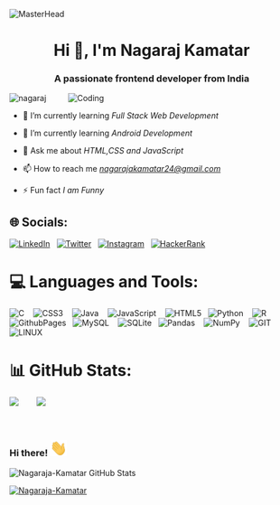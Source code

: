 ![MasterHead](https://user-images.githubusercontent.com/74038190/225813708-98b745f2-7d22-48cf-9150-083f1b00d6c9.gif)
<h1 align="center">Hi 👋, I'm Nagaraj Kamatar</h1>
<h3 align="center">A passionate frontend developer from India</h3>
<img src="https://user-images.githubusercontent.com/74038190/216644497-1951db19-8f3d-4e44-ac08-8e9d7e0d94a7.gif" alt="Coding" width="400" align="right">

<p align="left"> <img src="https://komarev.com/ghpvc/?username=sangameshpk-2003&label=Profile%20views&color=0e75b6&style=flat" alt="nagaraj" /> </p>


- 🌱 I’m currently learning *Full Stack Web Development*
- 🌱 I’m currently learning *Android Development*

- 💬 Ask me about *HTML,CSS and JavaScript*

- 📫 How to reach me *nagarajakamatar24@gmail.com*

- ⚡ Fun fact *I am Funny*

## 🌐 Socials:
[![LinkedIn](https://img.shields.io/badge/LinkedIn-%230077B5.svg?logo=linkedin&logoColor=white)](https://www.linkedin.com/in/nagaraja-kamatar-317147239) &nbsp; [![Twitter](https://img.shields.io/badge/Twitter-%231DA1F2.svg?logo=Twitter&logoColor=white)](https://twitter.com/Mr_Nagaraj2) &nbsp; [![Instagram](https://img.shields.io/badge/Instagram-%23E4405F.svg?logo=Instagram&logoColor=white)](https://www.instagram.com/_nagaraj_kamatar/)  &nbsp; [![HackerRank](https://img.shields.io/badge/HackerRank-%231DA1F2.svg?logo=hackerrank&logoColor=white)](https://www.hackerrank.com/mr_nagarajakama1?hr_r=1)



# 💻 Languages and Tools:
![C](https://img.shields.io/badge/c-%2300599C.svg?style=flat&logo=c&logoColor=white) &nbsp;&nbsp; ![CSS3](https://img.shields.io/badge/css3-%231572B6.svg?style=flat&logo=css3&logoColor=white) &nbsp;&nbsp; ![Java](https://img.shields.io/badge/java-%23ED8B00.svg?style=flat&logo=openjdk&logoColor=white) &nbsp;&nbsp; ![JavaScript](https://img.shields.io/badge/javascript-%23323330.svg?style=flat&logo=javascript&logoColor=%23F7DF1E) &nbsp;&nbsp; ![HTML5](https://img.shields.io/badge/html5-%23E34F26.svg?style=flat&logo=html5&logoColor=white) &nbsp;&nbsp;![Python](https://img.shields.io/badge/python-3670A0?style=flat&logo=python&logoColor=ffdd54) &nbsp;&nbsp; ![R](https://img.shields.io/badge/r-%23276DC3.svg?style=flat&logo=r&logoColor=white) &nbsp;&nbsp;  ![GithubPages](https://img.shields.io/badge/github%20pages-121013?style=flat&logo=github&logoColor=white) &nbsp;&nbsp;![MySQL](https://img.shields.io/badge/mysql-%2300000f.svg?style=flat&logo=mysql&logoColor=white) &nbsp;&nbsp; ![SQLite](https://img.shields.io/badge/sqlite-%2307405e.svg?style=flat&logo=sqlite&logoColor=white)  &nbsp;&nbsp;![Pandas](https://img.shields.io/badge/pandas-%23150458.svg?style=flat&logo=pandas&logoColor=white) &nbsp;&nbsp; ![NumPy](https://img.shields.io/badge/numpy-%23013243.svg?style=flat&logo=numpy&logoColor=white) &nbsp;&nbsp;  ![GIT](https://img.shields.io/badge/Git-fc6d26?style=flat&logo=git&logoColor=white) &nbsp;&nbsp; ![LINUX](https://img.shields.io/badge/Linux-FCC624?style=flat&logo=linux&logoColor=black)  


# 📊 GitHub Stats:
![](https://github-readme-stats.vercel.app/api/top-langs/?username=Nagaraja-Kamatar&theme=dark&hide_border=false&include_all_commits=true&count_private=false&layout=compact) &nbsp;&nbsp;&nbsp;&nbsp;&nbsp;&nbsp;
![](https://github-readme-streak-stats.herokuapp.com/?user=Nagaraja-Kamatar&theme=dark&hide_border=false)<br/><br/>
&nbsp;&nbsp;&nbsp;&nbsp;&nbsp;&nbsp;&nbsp;&nbsp;&nbsp;&nbsp;&nbsp;&nbsp;&nbsp;&nbsp;&nbsp;&nbsp;&nbsp;&nbsp;&nbsp;&nbsp;&nbsp;&nbsp;&nbsp;&nbsp;&nbsp;&nbsp;&nbsp;&nbsp;&nbsp;&nbsp;&nbsp;&nbsp;&nbsp;&nbsp;&nbsp;&nbsp;&nbsp;&nbsp;


### Hi there! <img src="https://raw.githubusercontent.com/ABSphreak/ABSphreak/master/gifs/Hi.gif" width="30px">

![Nagaraja-Kamatar GitHub Stats](https://github-readme-stats.vercel.app/api?username=Nagaraja-Kamatar&show_icons=true&theme=merko)


<a href="https://github.com/Nagaraja-Kamatar"><img alt="Nagaraja-Kamatar" src="https://github-readme-activity-graph.vercel.app/graph?username=Nagaraja-Kamatar&bg_color=000000&color=ae9f37&line=578e62&point=137000&area=true&hide_border=true" /></a>

